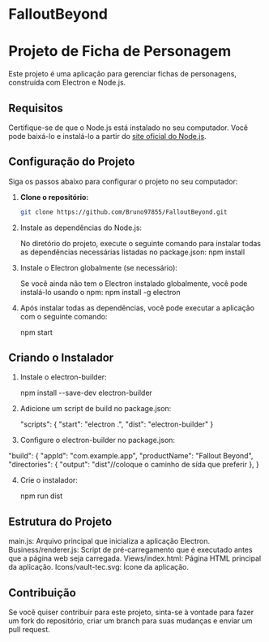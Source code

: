 # FalloutBeyond
# Projeto de Ficha de Personagem

Este projeto é uma aplicação para gerenciar fichas de personagens, construída com Electron e Node.js.

## Requisitos

Certifique-se de que o Node.js está instalado no seu computador. Você pode baixá-lo e instalá-lo a partir do [site oficial do Node.js](https://nodejs.org/).

## Configuração do Projeto

Siga os passos abaixo para configurar o projeto no seu computador:

1. **Clone o repositório:**

   ```bash
   git clone https://github.com/Bruno97855/FalloutBeyond.git

2. Instale as dependências do Node.js:

   No diretório do projeto, execute o seguinte comando para instalar todas as dependências necessárias listadas no package.json:
   npm install

3. Instale o Electron globalmente (se necessário):

   Se você ainda não tem o Electron instalado globalmente, você pode instalá-lo usando o npm:
   npm install -g electron

5. Após instalar todas as dependências, você pode executar a aplicação com o seguinte comando:

   npm start

## Criando o Instalador

1. Instale o electron-builder:

   npm install --save-dev electron-builder

2. Adicione um script de build no package.json:

   "scripts": {
  "start": "electron .",
  "dist": "electron-builder"
  }

3. Configure o electron-builder no package.json:

  "build": {
    "appId": "com.example.app",
    "productName": "Fallout Beyond",
    "directories": {
      "output": "dist"//coloque o caminho de sída que preferir
    },
  }

4. Crie o instalador:

   npm run dist

## Estrutura do Projeto

main.js: Arquivo principal que inicializa a aplicação Electron.
Business/renderer.js: Script de pré-carregamento que é executado antes que a página web seja carregada.
Views/index.html: Página HTML principal da aplicação.
Icons/vault-tec.svg: Ícone da aplicação.

## Contribuição
Se você quiser contribuir para este projeto, sinta-se à vontade para fazer um fork do repositório, criar um branch para suas mudanças e enviar um pull request.
